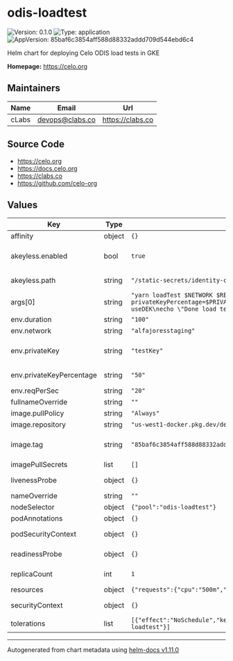 # odis-loadtest

![Version: 0.1.0](https://img.shields.io/badge/Version-0.1.0-informational?style=flat-square) ![Type: application](https://img.shields.io/badge/Type-application-informational?style=flat-square) ![AppVersion: 85baf6c3854aff588d88332addd709d544ebd6c4](https://img.shields.io/badge/AppVersion-85baf6c3854aff588d88332addd709d544ebd6c4-informational?style=flat-square)

Helm chart for deploying Celo ODIS load tests in GKE

**Homepage:** <https://celo.org>

## Maintainers

| Name | Email | Url |
| ---- | ------ | --- |
| cLabs | <devops@clabs.co> | <https://clabs.co> |

## Source Code

* <https://celo.org>
* <https://docs.celo.org>
* <https://clabs.co>
* <https://github.com/celo-org>

## Values

| Key | Type | Default | Description |
|-----|------|---------|-------------|
| affinity | object | `{}` | Kubernetes pod affinity |
| akeyless.enabled | bool | `true` | Enable Akeyless secret injector for Env. Var PRIVATE_KEY |
| akeyless.path | string | `"/static-secrets/identity-circle/LoadTests/Private-Key-LoadTests"` | Akeyless path to load test private key |
| args[0] | string | `"yarn loadTest $NETWORK $REQ_PER_SEC --privateKey=$PRIVATE_KEY --privateKeyPercentage=$PRIVATE_KEY_PERCENTAGE --duration=$DURATION --useDEK\necho \"Done load testing\"\ntail -f /dev/null\n"` |  |
| env.duration | string | `"100"` | Env. Var DURATION |
| env.network | string | `"alfajoresstaging"` | Env. Var NETWORK |
| env.privateKey | string | `"testKey"` | Env. Var PRIVATE_KEY. Won't be used if akeyless.enabled is true |
| env.privateKeyPercentage | string | `"50"` | Env. Var PRIVATE_KEY_PERCENTAGE |
| env.reqPerSec | string | `"20"` | Env. Var REQ_PER_SEC |
| fullnameOverride | string | `""` | Chart full name override |
| image.pullPolicy | string | `"Always"` | Image pullpolicy |
| image.repository | string | `"us-west1-docker.pkg.dev/devopsre/dev-images/odis-loadtest"` | Image repository |
| image.tag | string | `"85baf6c3854aff588d88332addd709d544ebd6c4"` | Image tag Overrides the image tag whose default is the chart appVersion. |
| imagePullSecrets | list | `[]` | Image pull secrets |
| livenessProbe | object | `{}` | Liveness probe configuration |
| nameOverride | string | `""` | Chart name override |
| nodeSelector | object | `{"pool":"odis-loadtest"}` | Kubernetes node selector |
| podAnnotations | object | `{}` | Custom pod annotations |
| podSecurityContext | object | `{}` | Custom pod security context |
| readinessProbe | object | `{}` | Readiness probe configuration |
| replicaCount | int | `1` | Number of deployment replicas |
| resources | object | `{"requests":{"cpu":"500m","memory":"700Mi"}}` | Container resources |
| securityContext | object | `{}` | Custom container security context |
| tolerations | list | `[{"effect":"NoSchedule","key":"pool","operator":"Equal","value":"odis-loadtest"}]` | Kubernetes tolerations |

----------------------------------------------
Autogenerated from chart metadata using [helm-docs v1.11.0](https://github.com/norwoodj/helm-docs/releases/v1.11.0)
